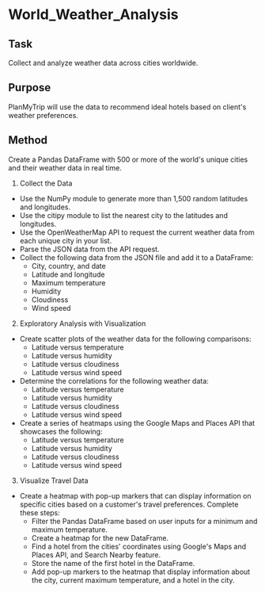 # World_Weather_Analysis

## Task
Collect and analyze weather data across cities worldwide.

## Purpose
PlanMyTrip will use the data to recommend ideal hotels based on client's weather preferences.

## Method
Create a Pandas DataFrame with 500 or more of the world's unique cities and their weather data in real time.

1. Collect the Data
- Use the NumPy module to generate more than 1,500 random latitudes and longitudes.
- Use the citipy module to list the nearest city to the latitudes and longitudes.
- Use the OpenWeatherMap API to request the current weather data from each unique city in your list.
- Parse the JSON data from the API request.
- Collect the following data from the JSON file and add it to a DataFrame:
    - City, country, and date
    - Latitude and longitude
    - Maximum temperature
    - Humidity
    - Cloudiness
    - Wind speed

2. Exploratory Analysis with Visualization
- Create scatter plots of the weather data for the following comparisons:
    - Latitude versus temperature
    - Latitude versus humidity
    - Latitude versus cloudiness
    - Latitude versus wind speed
- Determine the correlations for the following weather data:
    - Latitude versus temperature
    - Latitude versus humidity
    - Latitude versus cloudiness
    - Latitude versus wind speed
- Create a series of heatmaps using the Google Maps and Places API that showcases the following:
    - Latitude versus temperature
    - Latitude versus humidity
    - Latitude versus cloudiness
    - Latitude versus wind speed

3. Visualize Travel Data
- Create a heatmap with pop-up markers that can display information on specific cities based on a customer's travel preferences. Complete these steps:
    - Filter the Pandas DataFrame based on user inputs for a minimum and maximum temperature.
    - Create a heatmap for the new DataFrame.
    - Find a hotel from the cities' coordinates using Google's Maps and Places API, and Search Nearby feature.
    - Store the name of the first hotel in the DataFrame.
    - Add pop-up markers to the heatmap that display information about the city, current maximum temperature, and a hotel in the city.
